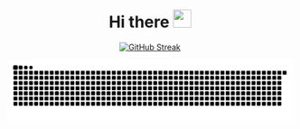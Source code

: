 <div align="center">
  <h1>Hi there <img src="https://raw.githubusercontent.com/Tarikul-Islam-Anik/Microsoft-Teams-Animated-Emojis/master/Emojis/Hand%20gestures/Waving%20Hand.png" width="32" height="32"></h1>
</div>

<p align="center">
  <a href="https://git.io/streak-stats"><img src="https://streak-stats.demolab.com?user=BetterCallShiv&theme=github-dark&hide_border=true&date_format=j%20M%5B%20Y%5D" alt="GitHub Streak" /></a>
</p>

<div align="center">
  <picture>
    <source media="(prefers-color-scheme: dark)" srcset="https://raw.githubusercontent.com/BetterCallShiv/BetterCallShiv/output/github-contribution-grid-snake-dark.svg">
    <source media="(prefers-color-scheme: light)" srcset="https://raw.githubusercontent.com/BetterCallShiv/BetterCallShiv/output/github-contribution-grid-snake.svg">
    <img alt="github contribution grid snake animation" src="https://raw.githubusercontent.com/BetterCallShiv/BetterCallShiv/output/github-contribution-grid-snake.svg">
  </picture>
</div>
